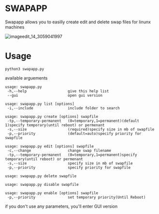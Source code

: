 # SWAPAPP
Swapapp allows you to easilly create edit and delete swap files for linunx machines

![imageedit_14_3059041997](https://github.com/alkisqwe/swapapp/assets/73914940/6f8f0694-8e8f-4fd8-b6e7-d4b9c6575f3a)

# Usage
```
python3 swapapp.py
```
available arguements
```
usage: swapapp.py
 -h,--help                   give this help list
 --gui                       open gui version

usage: swapapp.py list [options]
 -i,--include                include folder to search

usage: swapapp.py create [options] swapfile
 -tp,--temporary-permanent   (0=temporary,1=permanent)(default 1)specify temporary(until reboot) or permenant
 -s,--size                   (required)specify size in mb of swapfile
 -p,--priority               (default=auto)specify priority for swapfile

usage: swapapp.py edit [options] swapfile
 -c,--change                 change swap filename
 -tp,--temporary-permanent   (0=temporary,1=permanent)specify temporary(until reboot) or permenant
 -s,--size                   specify size in mb of swapfile
 -p,--priority               specify priority for swapfile

usage: swapapp.py delete swapfile

usage: swapapp.py disable swapfile

usage: swapapp.py enable [options] swapfile
 -p,--priority               set temporary priority(Until Reboot)

```
if you don't use any parameters, you'll enter GUI version
